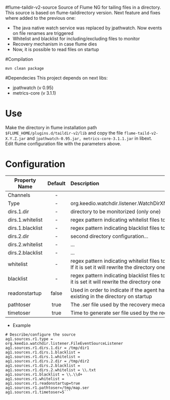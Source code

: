 #flume-taildir-v2-source
Source of Flume NG for tailing files in a directory. This source is based on flume-taildirectory version.
Next feature and fixes where added to the previous one:
* The java native watch service was replaced by jpathwatch. Now events on file renames are triggered
* Whitelist and blacklist for including/excluding files to monitor
* Recovery mechanism in case flume dies
* Now, it is possible to read files on startup

#Compilation
```
mvn clean package
```

#Dependecies
This project depends on next libs:
* jpathwatch (v 0.95)
* metrics-core (v 3.1.1)

Use
===
Make the directory in flume installation path ```$FLUME_HOME/plugins.d/taildir-v2/lib``` and copy the file   ```flume-taild-v2-X.Y.Z.jar``` and  ```jpathwatch-0.95.jar, metrics-core-3.1.1.jar``` in libext.  
Edit flume configuration file with the parameters above.

Configuration
=============
| Property Name | Default | Description |
| ------------- | :-----: | :---------- |
| Channels | - |  |
| Type | - | org.keedio.watchdir.listener.WatchDirXMLWinEventSourceListener |
| dirs.1.dir | - | directory to be monitorized (only one) |
| dirs.1.whitelist | - | regex pattern indicating whitelist files to be monitorized (ex. \\.xml) |
| dirs.1.blacklist | - | regex pattern indicating blacklist files to be excluded (ex. \\.xml) |
| dirs.2.dir | - | second directory configuration... |
| dirs.2.whitelist | - | ... |
| dirs.2.blacklist | - | ... |
| whitelist | - | regex pattern indicating whitelist files to be monitorized (ex. \\.xml). If it is set it will rewrite the directory one |
| blacklist | - | regex pattern indicating blacklist files to be excluded (ex. \\.xml). If it is set it will rewrite the directory one |
|readonstartup|false|Used in order to indicate if the agent have to proccess files existing in the directory on startup|
|pathtoser|true|The .ser file used by the recovery mecanism|
|timetoser|true|Time to generate ser file used by the recovery mecanism|


* Example
```
# Describe/configure the source
ag1.sources.r1.type = org.keedio.watchdir.listener.FileEventSourceListener
ag1.sources.r1.dirs.1.dir = /tmp/dir1
ag1.sources.r1.dirs.1.blacklist =
ag1.sources.r1.dirs.1.whitelist =
ag1.sources.r1.dirs.2.dir = /tmp/dir2
ag1.sources.r1.dirs.2.blacklist =
ag1.sources.r1.dirs.2.whitelist = \\.txt
ag1.sources.r1.blacklist = \\.\\d+
ag1.sources.r1.whitelist =
ag1.sources.r1.readonstartup=true
ag1.sources.r1.pathtoser=/tmp/map.ser
ag1.sources.r1.timetoser=5```
